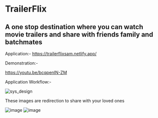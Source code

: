 #  TrailerFlix
## A one stop destination where you can watch movie trailers and share with friends family and batchmates
Application:-
https://trailerflixsam.netlify.app/

Demonstration:-


https://youtu.be/bcqpenIN-ZM

Application Workflow:-

![sys_design](https://github.com/Samysr17/Trailerflix/assets/108344579/071409e7-5616-47de-9f35-329f856ad532)


These images are redirection to share with your loved ones


![image](https://github.com/Samysr17/Trailerflix/assets/108344579/2a4834b6-9e41-49e9-9032-e63990e3b59b)
![image](https://github.com/Samysr17/Trailerflix/assets/108344579/958da33a-7496-4660-9c61-25573b5737c7)

